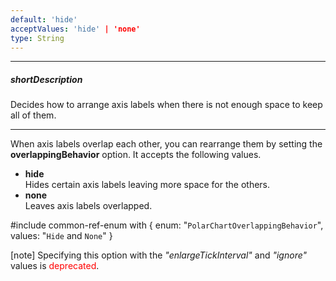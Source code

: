 ```yaml
---
default: 'hide'
acceptValues: 'hide' | 'none'
type: String
---
```

---
##### shortDescription
Decides how to arrange axis labels when there is not enough space to keep all of them.

---
When axis labels overlap each other, you can rearrange them by setting the **overlappingBehavior** option. It accepts the following values.

- **hide**      
Hides certain axis labels leaving more space for the others.
- **none**      
Leaves axis labels overlapped.

#include common-ref-enum with {
    enum: "`PolarChartOverlappingBehavior`",
    values: "`Hide` and `None`"
}

[note] Specifying this option with the *"enlargeTickInterval"* and *"ignore"* values is <span style="color:red">deprecated</span>.